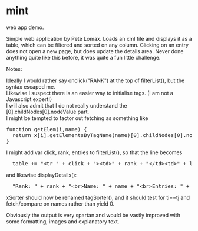 # mint
web app demo.

Simple web application by Pete Lomax.
Loads an xml file and displays it as a table, which can be filtered and sorted on any column.
Clicking on an entry does not open a new page, but does update the details area.
Never done anything quite like this before, it was quite a fun little challenge.

Notes:

Ideally I would rather say onclick("RANK") at the top of filterList(), but the syntax escaped me.<br>
Likewise I suspect there is an easier way to initialise tags. (I am not a Javascript expert!)<br>
I will also admit that I do not really understand the [0].childNodes[0].nodeValue part.<br>
I might be tempted to factor out fetching as something like
<pre>
function getElem(i,name) {
  return x[i].getElementsByTagName(name)[0].childNodes[0].nodeValue;
}</pre>
I might add var click, rank, entries to filterList(), so that the line becomes
<pre>
  table += "&lt;tr " + click + "&gt;&lt;td&gt;" + rank + "&lt;/td&gt;&lt;td&gt" + lang + "&lt;/td&gt;&lt;td&gt;" + entries + "&lt;/td&gt;&lt;/tr&gt;";
</pre>
and likewise displayDetails():
<pre>
  "Rank: " + rank + "&lt;br&gt;Name: " + name + "&lt;br&gt;Entries: " + entries;
</pre>
xSorter should now be renamed tagSorter(), and it should test for ti==tj and fetch/compare on names rather than yield 0.

Obviously the output is very spartan and would be vastly improved with some formatting, images and explanatory text.
